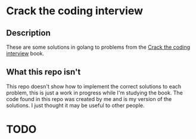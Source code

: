 # Crack the coding interview

## Description
These are some solutions in golang to problems from the [Crack the coding interview](https://www.amazon.co.uk/dp/145157827X/ref=cm_sw_r_tw_dp_U_x_65fyCb50D487P) book. 

## What this repo isn't
This repo doesn't show how to implement the correct solutions to each problem, this is just a work in progress while I'm studying the book.
The code found in this repo was created by me and is my version of the solutions. I just thought it may be useful to other people.

# TODO
